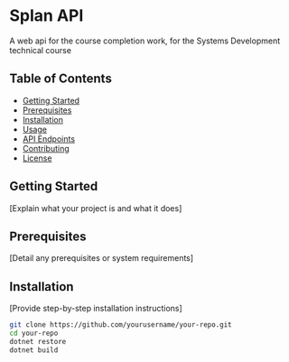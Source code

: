 # Splan API

A web api for the course completion work, for the Systems Development technical course

## Table of Contents

- [Getting Started](#getting-started)
- [Prerequisites](#prerequisites)
- [Installation](#installation)
- [Usage](#usage)
- [API Endpoints](#api-endpoints)
- [Contributing](#contributing)
- [License](#license)

## Getting Started

[Explain what your project is and what it does]

## Prerequisites

[Detail any prerequisites or system requirements]

## Installation

[Provide step-by-step installation instructions]

```bash
git clone https://github.com/yourusername/your-repo.git
cd your-repo
dotnet restore
dotnet build



